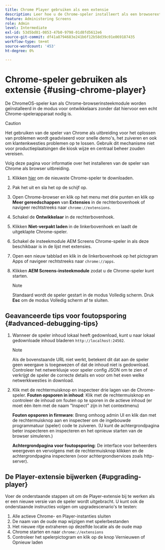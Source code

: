 ```yaml
---
title: Chrome Player gebruiken als een extensie
description: Leer hoe u de Chrome-speler installeert als een browserextensie voor AEM Screens.
feature: Administering Screens
role: Admin
level: Intermediate
exl-id: 53d5bd81-0853-47b0-9798-01d8fd5612e6
source-git-commit: df41a8794683e241b6f12b58d39c01e069187435
workflow-type: tm+mt
source-wordcount: '453'
ht-degree: 0%

---
```


# Chrome-speler gebruiken als extensie {#using-chrome-player}

De ChromeOS-speler kan als Chrome-browserinsteekmodule worden geïnstalleerd in de modus voor ontwikkelaars zonder dat hiervoor een echt Chrome-spelerapparaat nodig is.

>[!CAUTION]
>
> Het gebruiken van de speler van Chrome als uitbreiding voor het oplossen van problemen wordt geadviseerd voor snelle demo&#39;s, het zuiveren en ook om klantenkwesties problemen op te lossen. Gebruik dit mechanisme niet voor productieplaatsingen die kiosk wijze en centraal beheer zouden vereisen.

Volg deze pagina voor informatie over het installeren van de speler van Chrome als browser uitbreiding.

1. Klikken [hier](https://download.macromedia.com/screens/) om de nieuwste Chrome-speler te downloaden.

1. Pak het uit en sla het op de schijf op.

1. Open Chrome-browser en klik op het menu met drie punten en klik op **Meer gereedschappen** van **Extensies** in de rechterbovenhoek of navigeer rechtstreeks naar `chrome://extensions`.

1. Schakel de **Ontwikkelaar** in de rechterbovenhoek.

1. Klikken **Niet-verpakt laden** in de linkerbovenhoek en laadt de uitgeklapte Chrome-speler.

1. Schakel de insteekmodule AEM Screens Chrome-speler in als deze beschikbaar is in de lijst met extensies.

1. Open een nieuw tabblad en klik in de linkerbovenhoek op het pictogram Apps of navigeer rechtstreeks naar `chrome://apps`.

1. Klikken **AEM Screens-insteekmodule** zodat u de Chrome-speler kunt starten.

   >[!NOTE]
   >
   > Standaard wordt de speler gestart in de modus Volledig scherm. Druk **Esc** om de modus Volledig scherm af te sluiten.


## Geavanceerde tips voor foutopsporing {#advanced-debugging-tips}

1. Wanneer de speler inhoud lokaal heeft gedownload, kunt u naar lokaal gedownloade inhoud bladeren `http://localhost:24502`.

   >[!NOTE]
   >
   > Als de bovenstaande URL niet werkt, betekent dit dat aan de speler geen weergave is toegewezen of dat de inhoud niet is gedownload. Controleer het netwerklusje voor speler config JSON om te zien of verkrijgt de speler de correcte details en voor om het even welke netwerkkwesties in download.

1. Klik met de rechtermuisknop en inspecteer drie lagen van de Chrome-speler.
   **Fouten opsporen in inhoud**: Klik met de rechtermuisknop en controleer de inhoud om fouten op te sporen in de actieve inhoud (er moet één item met de naam &quot;Inspect&quot; zijn in het contextmenu)

   **Fouten opsporen in firmware**: Breng omhoog admin UI en klik dan met de rechtermuisknop aan en inspecteer om de ingebouwde programmatuur (speler) code te zuiveren. (U kunt de achtergrondpagina beter inspecteren en inspecteren en het opnieuw starten van de browser simuleren.)

   **Achtergrondpagina voor foutopsporing**: De interface voor beheerders weergeven en vervolgens met de rechtermuisknop klikken en de achtergrondpagina inspecteren (voor achtergrondservices zoals http-server).

## De Player-extensie bijwerken {#upgrading-player}

Voer de onderstaande stappen uit om de Player-extensie bij te werken als er een nieuwe versie van de speler wordt uitgebracht. U kunt ook de onderstaande instructies volgen om upgradescenario&#39;s te testen:

1. Alle actieve Chrome- en Player-instanties sluiten
1. De naam van de oude map wijzigen met spelerbestanden
1. Het nieuwe ritje extraheren op dezelfde locatie als de oude map
1. Chrome starten en naar `chrome://extensions`
1. Controleer het spelerpictogram en klik op de knop Vernieuwen of Opnieuw laden
